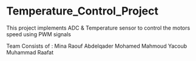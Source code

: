 # Temperature_Control_Project

This project implements ADC & Temperature sensor to control the motors speed using PWM signals

Team Consists of :
Mina Raouf 
Abdelqader Mohamed
Mahmoud Yacoub
Muhammad Raafat

